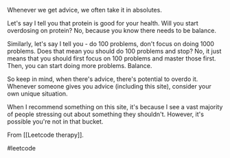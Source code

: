 Whenever we get advice, we often take it in absolutes.

Let's say I tell you that protein is good for your health. Will you start overdosing on protein? No, because you know there needs to be balance.

Similarly, let's say I tell you - do 100 problems, don't focus on doing 1000 problems. Does that mean you should do 100 problems and stop? No, it just means that you should first focus on 100 problems and master those first. Then, you can start doing more problems. Balance.

So keep in mind, when there's advice, there's potential to overdo it. Whenever someone gives you advice (including this site), consider your own unique situation.

When I recommend something on this site, it's because I see a vast majority of people stressing out about something they shouldn't. However, it's possible you're not in that bucket.

From [[Leetcode therapy]].

#leetcode